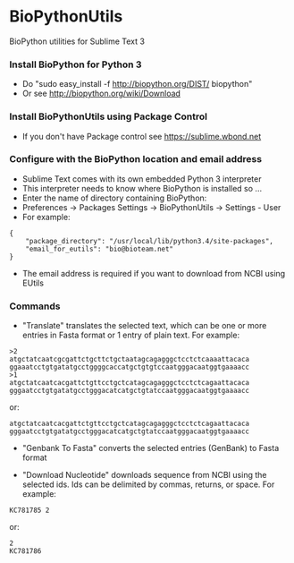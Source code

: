 BioPythonUtils
==============

BioPython utilities for Sublime Text 3

### Install BioPython for Python 3
- Do "sudo easy_install -f http://biopython.org/DIST/ biopython"
- Or see http://biopython.org/wiki/Download

### Install BioPythonUtils using Package Control
- If you don't have Package control see https://sublime.wbond.net

### Configure with the BioPython location and email address
- Sublime Text comes with its own embedded Python 3 interpreter
- This interpreter needs to know where BioPython is installed so ...
- Enter the name of directory containing BioPython:
- Preferences -> Packages Settings -> BioPythonUtils -> Settings - User  
- For example:
~~~~
{
    "package_directory": "/usr/local/lib/python3.4/site-packages",
    "email_for_eutils": "bio@bioteam.net"
}
~~~~
- The email address is required if you want to download from NCBI using EUtils

### Commands

- "Translate" translates the selected text, which can be one or more entries in Fasta format or 1 entry of plain text. For example:
~~~~
>2
atgctatcaatcgcgattctgcttctgctaatagcagagggctcctctcaaaattacaca
ggaaatcctgtgatatgcctggggcaccatgctgtgtccaatgggacaatggtgaaaacc
>1
atgctatcaatcacgattctgttcctgctcatagcagagggctcctctcagaattacaca
gggaatcctgtgatatgcctgggacatcatgctgtatccaatgggacaatggtgaaaacc
~~~~
or:
~~~~
atgctatcaatcacgattctgttcctgctcatagcagagggctcctctcagaattacaca
gggaatcctgtgatatgcctgggacatcatgctgtatccaatgggacaatggtgaaaacc
~~~~
- "Genbank To Fasta" converts the selected entries (GenBank) to Fasta format

- "Download Nucleotide" downloads sequence from NCBI using the selected ids. Ids can be delimited by commas, returns, or space. For example:
~~~~
KC781785 2
~~~~
or:
~~~~
2
KC781786
~~~~

